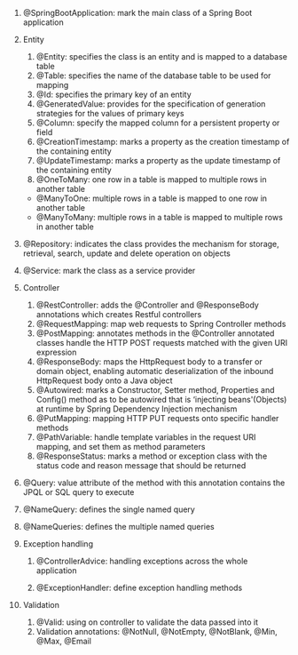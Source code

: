 1. @SpringBootApplication: mark the main class of a Spring Boot application
2. Entity
   1. @Entity: specifies the class is an entity and is mapped to a database table
   2. @Table: specifies the name of the database table to be used for mapping
   3. @Id: specifies the primary key of an entity
   4. @GeneratedValue: provides for the specification of generation strategies for the values of primary keys
   5. @Column: specify the mapped column for a persistent property or field
   6. @CreationTimestamp: marks a property as the creation timestamp of the containing entity
   7. @UpdateTimestamp: marks a property as the update timestamp of the containing entity
   8. @OneToMany: one row in a table is mapped to multiple rows in another table
   - @ManyToOne: multiple rows in a table is mapped to one row in another table
   - @ManyToMany: multiple rows in a table is mapped to multiple rows in another table
3. @Repository: indicates the class provides the mechanism for storage, retrieval, search, update and delete operation on objects
4. @Service: mark the class as a service provider
5. Controller
   1. @RestController: adds the @Controller and @ResponseBody annotations which creates Restful controllers
   2. @RequestMapping: map web requests to Spring Controller methods
   3. @PostMapping: annotates methods in the @Controller annotated classes handle the HTTP POST requests matched with the given URI expression
   4. @ResponseBody: maps the HttpRequest body to a transfer or domain object, enabling automatic deserialization of the inbound HttpRequest body onto a Java object
   5. @Autowired: marks a Constructor, Setter method, Properties and Config() method as to be autowired that is ‘injecting beans'(Objects) at runtime by Spring Dependency Injection mechanism
   6. @PutMapping: mapping HTTP PUT requests onto specific handler methods
   7. @PathVariable: handle template variables in the request URI mapping, and set them as method parameters
   8. @ResponseStatus: marks a method or exception class with the status code and reason message that should be returned

6. @Query: value attribute of the method with this annotation contains the JPQL or SQL query to execute

7. @NameQuery: defines the single named query

8. @NameQueries: defines the multiple named queries

9. Exception handling

   1. @ControllerAdvice: handling exceptions across the whole application

   2. @ExceptionHandler: define exception handling methods

10. Validation

    1. @Valid: using on controller to validate the data passed into it
    2. Validation annotations: @NotNull, @NotEmpty, @NotBlank, @Min, @Max, @Email
